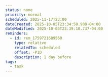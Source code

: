```yaml
---
status: none
priority: normal
scheduled: 2025-11-17T23:00
dateCreated: 2025-10-05T23:34:50.900-04:00
dateModified: 2025-10-05T23:39:10.737-04:00
reminders:
  - id: rem_1759721689560
    type: relative
    relatedTo: scheduled
    offset: -P1D
    description: 1 day before
tags:
  - task
---
```


